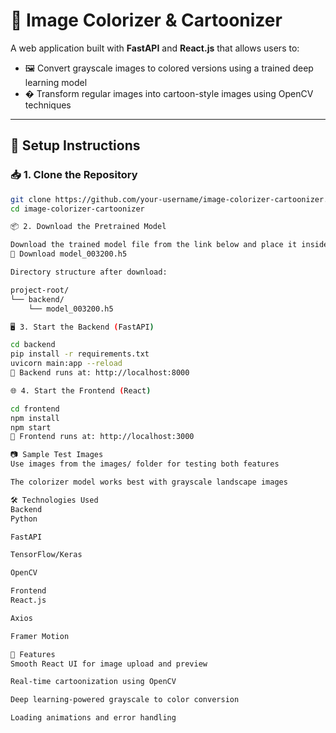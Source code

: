 # 🎨 Image Colorizer & Cartoonizer

A web application built with **FastAPI** and **React.js** that allows users to:
- 🖼️ Convert grayscale images to colored versions using a trained deep learning model
- � Transform regular images into cartoon-style images using OpenCV techniques

---

## 🔧 Setup Instructions

### 📥 1. Clone the Repository
```bash
git clone https://github.com/your-username/image-colorizer-cartoonizer.git
cd image-colorizer-cartoonizer

📦 2. Download the Pretrained Model

Download the trained model file from the link below and place it inside the backend/ directory:
🔗 Download model_003200.h5

Directory structure after download:

project-root/
└── backend/
    └── model_003200.h5

🖥 3. Start the Backend (FastAPI)

cd backend
pip install -r requirements.txt
uvicorn main:app --reload
📌 Backend runs at: http://localhost:8000

🌐 4. Start the Frontend (React)

cd frontend
npm install
npm start
📌 Frontend runs at: http://localhost:3000

📷 Sample Test Images
Use images from the images/ folder for testing both features

The colorizer model works best with grayscale landscape images

🛠️ Technologies Used
Backend
Python

FastAPI

TensorFlow/Keras

OpenCV

Frontend
React.js

Axios

Framer Motion

🚀 Features
Smooth React UI for image upload and preview

Real-time cartoonization using OpenCV

Deep learning-powered grayscale to color conversion

Loading animations and error handling
